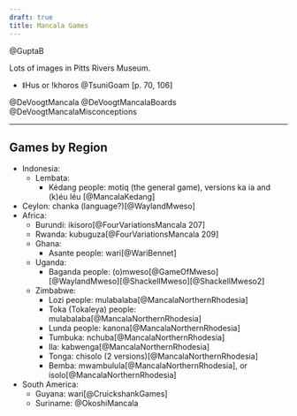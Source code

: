 ```yaml
---
draft: true
title: Mancala Games
---
```


@GuptaB

Lots of images in Pitts Rivers Museum.

- <span lang="naq" class="aka">ǁHus</span> or <span lang="naq" class="aka">ǃkhoros</span> @TsuniGoam [p. 70, 106]

@DeVoogtMancala
@DeVoogtMancalaBoards
@DeVoogtMancalaMisconceptions

---
## Games by Region

- Indonesia:
    - Lembata:
        - Kédang people: <span lang="ksx">motiq</span> (the general game), versions <span lang="ksx">ka ia</span> and <span lang="ksx">(k)éu léu</span> [@MancalaKedang]
- Ceylon: chanka (language?)[@WaylandMweso]
- Africa:
    - Burundi: <span lang="rn">ikisoro</span>[@FourVariationsMancala 207]
    - Rwanda: <span lang="rw">kubuguza</span>[@FourVariationsMancala 209]
    - Ghana:
        - Asante people: <span lang="tw">wari</span>[@WariBennet]
    - Uganda:
        - Baganda people: <span lang="lg">(o)mweso</span>[@GameOfMweso][@WaylandMweso][@ShackellMweso][@ShackellMweso2]
    - Zimbabwe:
        - Lozi people: <span lang="loz">mulabalaba</span>[@MancalaNorthernRhodesia]
        - Toka (Tokaleya) people: <span lang="toi">mulabalaba</span>[@MancalaNorthernRhodesia]
        - Lunda people: <span lang="lun">kanona</span>[@MancalaNorthernRhodesia]
        - Tumbuka: <span lang="tum">nchuba</span>[@MancalaNorthernRhodesia]
        - Ila: <span lang="ilb">kabwenga</span>[@MancalaNorthernRhodesia]
        - Tonga: <span lang="toi">chisolo</span> (2 versions)[@MancalaNorthernRhodesia]
        - Bemba: <span lang="bem">mwambulula</span>[@MancalaNorthernRhodesia], or <span lang="bem">isolo</span>[@MancalaNorthernRhodesia]
- South America:
    - Guyana: wari[@CruickshankGames]
    - Suriname: @OkoshiMancala
